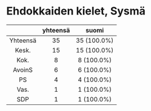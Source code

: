 # Ehdokkaiden kielet, Sysmä

| |yhteensä|suomi|
|:---:|:---:|:---:|
|Yhteensä|35|35 (100.0%)|
|Kesk.|15|15 (100.0%)|
|Kok.|8|8 (100.0%)|
|AvoinS|6|6 (100.0%)|
|PS|4|4 (100.0%)|
|Vas.|1|1 (100.0%)|
|SDP|1|1 (100.0%)|

